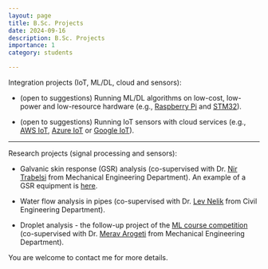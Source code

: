 ```yaml
---
layout: page
title: B.Sc. Projects
date: 2024-09-16
description: B.Sc. Projects
importance: 1
category: students

---
```


Integration projects (IoT, ML/DL, cloud and sensors):

* (open to suggestions) Running ML/DL algorithms on low-cost, low-power and low-resource hardware (e.g., [Raspberry Pi](https://ai.google.dev/edge/litert/microcontrollers/python) and [STM32](https://www.st.com/content/dam/AME/2020/sensors-embedded-tech-ve-2020/mdg-demo/STM32CubeAI_product_overview.pdf)).

* (open to suggestions) Running IoT sensors with cloud services (e.g., [AWS IoT](https://aws.amazon.com/iot/), [Azure IoT](https://azure.microsoft.com/en-us/solutions/iot) or [Google IoT](https://cloud.google.com/architecture/connected-devices/iot-platform-product-architecture)).

---

Research projects (signal processing and sensors):

* Galvanic skin response (GSR) analysis (co-supervised with Dr. [Nir Trabelsi](https://www.facebook.com/photo.php?fbid=2807768889257381&id=145856082115355&set=a.145856878781942) from Mechanical Engineering Department). An example of a GSR equipment is [here](https://shimmersensing.com/product/shimmer3-gsr-unit/).

* Water flow analysis in pipes (co-supervised with Dr. [Lev Nelik](https://www.pumpsandsystems.com/author/lev-nelik) from Civil Engineering Department).

* Droplet analysis - the follow-up project of the [ML course competition](https://www.kaggle.com/t/6969e148f04c49de9a54b7c0f16cf8cd)
  (co-supervised with Dr. [Merav Arogeti](https://en.sce.ac.il/faculty/merav_arogeti) from Mechanical Engineering Department).


You are welcome to contact me for more details.